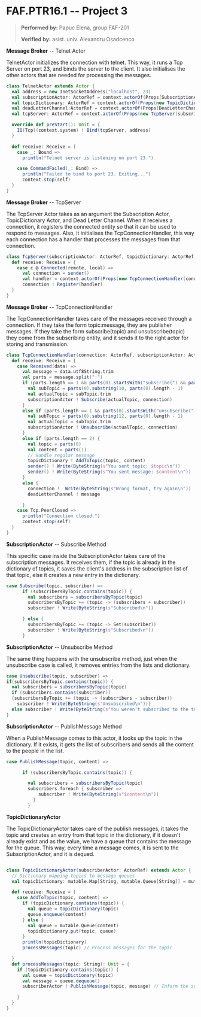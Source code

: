 # FAF.PTR16.1 -- Project 3
> **Performed by:** Papuc Elena, group FAF-201
>
>**Verified by:** asist. univ. Alexandru Osadcenco



**Message Broker** -- Telnet Actor

TelnetActor initializes the connection with telnet. This way, it runs a 
Tcp Server on port 23, and binds the server to the client. It also initialises
the other actors that are needed for processing the messages.
```scala
class TelnetActor extends Actor {
  val address = new InetSocketAddress("localhost", 23)
  val subscriptionActor: ActorRef = context.actorOf(Props[SubscriptionActor](), "subscriberActor")
  val topicDictionary: ActorRef = context.actorOf(Props(new TopicDictionaryActor(subscriptionActor)), "topicDictionaryActor")
  val deadLetterChannel:ActorRef = context.actorOf(Props[DeadLetterChannel](), "deadLetterChannel")
  val tcpServer: ActorRef = context.actorOf(Props(new TcpServer(subscriptionActor, topicDictionary, deadLetterChannel)))

  override def preStart(): Unit = {
    IO(Tcp)(context.system) ! Bind(tcpServer, address)
  }

  def receive: Receive = {
    case _: Bound =>
      println("Telnet server is listening on port 23.")

    case CommandFailed(_: Bind) =>
      println("Failed to bind to port 23. Exiting...")
      context.stop(self)
  }
}
```

**Message Broker** -- TcpServer

The TcpServer Actor takes as an argument the Subscription Actor, TopicDictionary
Actor, and Dead Letter Channel. When it receives a connection, it registers 
the connected entity so that it can be used to respond to messages. Also, it initialises
the TcpConnectionHandler, this way each connection has a handler that processes
the messages from that connection.

```scala
class TcpServer(subscriptionActor: ActorRef, topicDictionary: ActorRef, deadLetterChannel: ActorRef) extends Actor {
  def receive: Receive = {
    case c @ Connected(remote, local) =>
      val connection = sender()
      val handler = context.actorOf(Props(new TcpConnectionHandler(connection, subscriptionActor, topicDictionary, deadLetterChannel)))
      connection ! Register(handler)
  }
}
```

**Message Broker** -- TcpConnectionHandler

The TcpConnectionHandler takes care of the messages received through a connection.
If they take the form topic:message, they are publisher messages. If they take the form 
subscribe(topic) and unsubscribe(topic) they come from the subscribing 
entity, and it sends it to the right actor for storing and transmission.

```scala
class TcpConnectionHandler(connection: ActorRef, subscriptionActor: ActorRef, topicDictionary: ActorRef, deadLetterChannel: ActorRef) extends Actor {
  def receive: Receive = {
    case Received(data) =>
      val message = data.utf8String.trim
      val parts = message.split(":")
      if (parts.length == 1 && parts(0).startsWith("subscribe(") && parts(0).endsWith(")")) {
        val subTopic = parts(0).substring(10, parts(0).length - 1)
        val actualTopic = subTopic.trim
        subscriptionActor ! Subscribe(actualTopic, connection)
      }
      else if (parts.length == 1 && parts(0).startsWith("unsubscribe(") && parts(0).endsWith(")")) {
        val subTopic = parts(0).substring(12, parts(0).length - 1)
        val actualTopic = subTopic.trim
        subscriptionActor ! Unsubscribe(actualTopic, connection)
      }
      else if (parts.length == 2) {
        val topic = parts(0)
        val content = parts(1)
        // Handle regular message
        topicDictionary ! AddToTopic(topic, content)
        sender() ! Write(ByteString(s"You sent topic: $topic\n"))
        sender() ! Write(ByteString(s"You sent message: $content\n"))
      }
      else {
        connection !  Write(ByteString(s"Wrong format, try again\n"))
        deadLetterChannel ! message

      }
    case Tcp.PeerClosed =>
      println("Connection closed.")
      context.stop(self)
  }
}
```

**SubscriptionActor** -- Subscribe Method

This specific case inside the SubscriptionActor takes care of the subscription
messages. It receives them, if the topic is already in the dictionary of topics,
 it saves the client's address in the subscription list of that topic, else it creates a new entry 
in the dictionary.
```scala
case Subscribe(topic, subscriber) =>
      if (subscribersByTopic.contains(topic)) {
        val subscribers = subscribersByTopic(topic)
        subscribersByTopic += (topic -> (subscribers + subscriber))
        subscriber ! Write(ByteString(s"Subscribed\n"))

      } else {
        subscribersByTopic += (topic -> Set(subscriber))
        subscriber ! Write(ByteString(s"Subscribed\n"))
      }
```

**SubscriptionActor** -- Unsubscribe Method

The same thing happens with the unsubscribe method, just when the unsubscribe
case is called, it removes entries from the lists and dictionary.
```scala
case Unsubscribe(topic, subscriber) =>
if(subscribersByTopic.contains(topic)) {
  val subscribers = subscribersByTopic(topic)
  if (subscribers.contains(subscriber))
  {subscribersByTopic += (topic -> (subscribers - subscriber))
    subscriber ! Write(ByteString(s"Unsubscribed\n"))}
  else subscriber ! Write(ByteString(s"You weren't subscribed to the topic\n"))
}
```

**SubscriptionActor** -- PublishMessage Method

When a PublishMessage comes to this actor, it looks up the topic in the dictionary.
If it exists, it gets the list of subscribers and sends all the content to the people in
the list.

```scala
case PublishMessage(topic, content) =>

      if (subscribersByTopic.contains(topic)) {

        val subscribers = subscribersByTopic(topic)
        subscribers.foreach { subscriber =>
            subscriber ! Write(ByteString(s"$content\n"))
          }
        }
```

**TopicDictionaryActor**

The TopicDictionaryActor takes care of the publish messages, it takes 
the topic and creates an entry from that topic in the dictionary, if it doesn't already
exist and as the value, we have a queue that contains the message for the queue. This way, every time a message comes, it 
is sent to the SubscriptionActor, and it is dequed.
```scala

class TopicDictionaryActor(subscriberActor: ActorRef) extends Actor {
  // Dictionary mapping topics to message queues
  val topicDictionary: mutable.Map[String, mutable.Queue[String]] = mutable.Map()

  def receive: Receive = {
    case AddToTopic(topic, content) =>
      if (topicDictionary.contains(topic)) {
        val queue = topicDictionary(topic)
        queue.enqueue(content)
      } else {
        val queue = mutable.Queue(content)
        topicDictionary.put(topic, queue)
      }
      println(topicDictionary)
      processMessages(topic) // Process messages for the topic

  }
  def processMessages(topic: String): Unit = {
    if (topicDictionary.contains(topic)) {
      val queue = topicDictionary(topic)
      val message = queue.dequeue()
      subscriberActor ! PublishMessage(topic, message) // Inform the subscriber actor

    }
  }
}
```